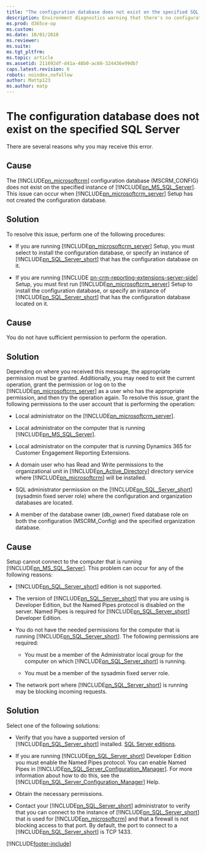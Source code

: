 ```yaml
---
title: "The configuration database does not exist on the specified SQL Server | Microsoft Docs"
description: Environment diagnostics warning that there's no configuration database.
ms.prod: d365ce-op
ms.custom: 
ms.date: 10/01/2018
ms.reviewer: 
ms.suite: 
ms.tgt_pltfrm: 
ms.topic: article
ms.assetid: 211692df-d41a-48b0-ac60-324436e99db7
caps.latest.revision: 6
robots: noindex,nofollow
author: Mattp123
ms.author: matp
---
```

# The configuration database does not exist on the specified SQL Server

There are several reasons why you may receive this error.

## Cause
  
 The [!INCLUDE[pn_microsoftcrm](../includes/pn-microsoftcrm.md)] configuration database (MSCRM_CONFIG) does not exist on the specified instance of [!INCLUDE[pn_MS_SQL_Server](../includes/pn-ms-sql-server.md)]. This issue can occur when [!INCLUDE[pn_microsoftcrm_server](../includes/pn-microsoftcrm-server.md)] Setup has not created the configuration database.  
  
## Solution
  
 To resolve this issue, perform one of the following procedures:  
  
-   If you are running [!INCLUDE[pn_microsoftcrm_server](../includes/pn-microsoftcrm-server.md)] Setup, you must select to install the configuration database, or specify an instance of [!INCLUDE[pn_SQL_Server_short](../includes/pn-sql-server-short.md)] that has the configuration database on it.  
  
-   If you are running [!INCLUDE [pn-crm-reporting-extensions-server-side](../includes/pn-crm-reporting-extensions-server-side.md)] Setup, you must first run [!INCLUDE[pn_microsoftcrm_server](../includes/pn-microsoftcrm-server.md)] Setup to install the configuration database, or specify an instance of [!INCLUDE[pn_SQL_Server_short](../includes/pn-sql-server-short.md)] that has the configuration database located on it.  
  
 ## Cause
  
 You do not have sufficient permission to perform the operation.  
  
 ## Solution
  
 Depending on where you received this message, the appropriate permission must be granted. Additionally, you may need to exit the current operation, grant the permission or log on to the [!INCLUDE[pn_microsoftcrm_server](../includes/pn-microsoftcrm-server.md)] as a user who has the appropriate permission, and then try the operation again. To resolve this issue, grant the following permissions to the user account that is performing the operation:  
  
-   Local administrator on the [!INCLUDE[pn_microsoftcrm_server](../includes/pn-microsoftcrm-server.md)].  
  
-   Local administrator on the computer that is running [!INCLUDE[pn_MS_SQL_Server](../includes/pn-ms-sql-server.md)].  
  
-   Local administrator on the computer that is running Dynamics 365 for Customer Engagement Reporting Extensions.  
  
-   A domain user who has Read and Write permissions to the organizational unit in [!INCLUDE[pn_Active_Directory](../includes/pn-active-directory.md)] directory service where [!INCLUDE[pn_microsoftcrm](../includes/pn-microsoftcrm.md)] will be installed.  
  
-   SQL administrator permission on the [!INCLUDE[pn_SQL_Server_short](../includes/pn-sql-server-short.md)] (sysadmin fixed server role) where the configuration and organization databases are located.  
  
-   A member of the database owner (db_owner) fixed database role on both the configuration (MSCRM_Config) and the specified organization database.  
  
 ## Cause
  
 Setup cannot connect to the computer that is running [!INCLUDE[pn_MS_SQL_Server](../includes/pn-ms-sql-server.md)]. This problem can occur for any of the following reasons:  
  
-   [!INCLUDE[pn_SQL_Server_short](../includes/pn-sql-server-short.md)] edition is not supported. 
  
-   The version of [!INCLUDE[pn_SQL_Server_short](../includes/pn-sql-server-short.md)] that you are using is Developer Edition, but the Named Pipes protocol is disabled on the server. Named Pipes is required for [!INCLUDE[pn_SQL_Server_short](../includes/pn-sql-server-short.md)] Developer Edition.  
  
-   You do not have the needed permissions for the computer that is running [!INCLUDE[pn_SQL_Server_short](../includes/pn-sql-server-short.md)]. The following permissions are required:  
  
    -   You must be a member of the Administrator local group for the computer on which [!INCLUDE[pn_SQL_Server_short](../includes/pn-sql-server-short.md)] is running.  
  
    -   You must be a member of the sysadmin fixed server role.  
  
-   The network port where [!INCLUDE[pn_SQL_Server_short](../includes/pn-sql-server-short.md)] is running may be blocking incoming requests.  
  
 ## Solution
  
 Select one of the following solutions:  
  
-   Verify that you have a supported version of [!INCLUDE[pn_SQL_Server_short](../includes/pn-sql-server-short.md)] installed. [SQL Server editions](../deploy/software-requirements-for-microsoft-dynamics-365-server.md#sql-server-editions).    
  
-   If you are running [!INCLUDE[pn_SQL_Server_short](../includes/pn-sql-server-short.md)] Developer Edition you must enable the Named Pipes protocol. You can enable Named Pipes in [!INCLUDE[pn_SQL_Server_Configuration_Manager](../includes/pn-sql-server-configuration-manager.md)]. For more information about how to do this, see the [!INCLUDE[pn_SQL_Server_Configuration_Manager](../includes/pn-sql-server-configuration-manager.md)] Help.  
  
-   Obtain the necessary permissions.  
  
-   Contact your [!INCLUDE[pn_SQL_Server_short](../includes/pn-sql-server-short.md)] administrator to verify that you can connect to the instance of [!INCLUDE[pn_SQL_Server_short](../includes/pn-sql-server-short.md)] that is used for [!INCLUDE[pn_microsoftcrm](../includes/pn-microsoftcrm.md)] and that a firewall is not blocking access to that port. By default, the port to connect to a [!INCLUDE[pn_SQL_Server_short](../includes/pn-sql-server-short.md)] is TCP 1433.



[!INCLUDE[footer-include](../../../includes/footer-banner.md)]
